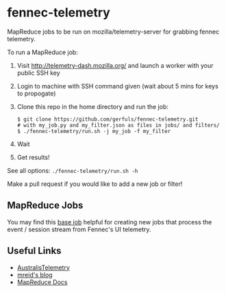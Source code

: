 fennec-telemetry
================

MapReduce jobs to be run on mozilla/telemetry-server for grabbing fennec telemetry.

To run a MapReduce job:

1. Visit http://telemetry-dash.mozilla.org/ and launch a worker with your public SSH key

1. Login to machine with SSH command given (wait about 5 mins for keys to propogate)

1. Clone this repo in the home directory and run the job:

    ```shell
    $ git clone https://github.com/gerfuls/fennec-telemetry.git
    # with my_job.py and my_filter.json as files in jobs/ and filters/
    $ ./fennec-telemetry/run.sh -j my_job -f my_filter
    ```

1. Wait

1. Get results!

See all options: `./fennec-telemetry/run.sh -h`

Make a pull request if you would like to add a new job or filter!

## MapReduce Jobs

You may find this [base job](http://github.com/gerfuls/fennec-telemetry/blob/master/jobs/base_job.py)
helpful for creating new jobs that process the event / session stream from Fennec's UI telemetry.

## Useful Links
- [AustralisTelemetry](http://github.com/bwinton/AustralisTelemetry)
- [mreid's blog](http://mreid-moz.github.io/blog/2013/11/06/current-state-of-telemetry-analysis/)
- [MapReduce Docs](http://github.com/mozilla/telemetry-server/blob/master/docs/MapReduce.md)
